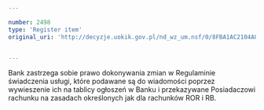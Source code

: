 ```yaml
---

number: 2498
type: 'Register item'
original_uri: 'http://decyzje.uokik.gov.pl/nd_wz_um.nsf/0/8FBA1AC2104A8A5AC125790A00445648?OpenDocument'


---
```


Bank zastrzega sobie prawo dokonywania zmian w Regulaminie świadczenia usługi, które podawane są do wiadomości poprzez wywieszenie ich  na tablicy ogłoszeń w Banku i przekazywane Posiadaczowi rachunku na zasadach określonych jak dla rachunków ROR i RB.
